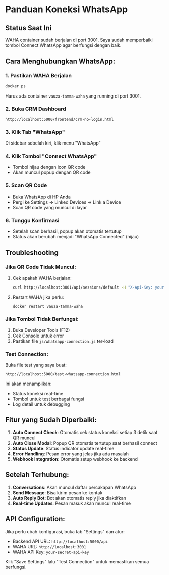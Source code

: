 # Panduan Koneksi WhatsApp

## Status Saat Ini
WAHA container sudah berjalan di port 3001. Saya sudah memperbaiki tombol Connect WhatsApp agar berfungsi dengan baik.

## Cara Menghubungkan WhatsApp:

### 1. Pastikan WAHA Berjalan
```bash
docker ps
```
Harus ada container `vauza-tamma-waha` yang running di port 3001.

### 2. Buka CRM Dashboard
```
http://localhost:5000/frontend/crm-no-login.html
```

### 3. Klik Tab "WhatsApp"
Di sidebar sebelah kiri, klik menu "WhatsApp"

### 4. Klik Tombol "Connect WhatsApp"
- Tombol hijau dengan icon QR code
- Akan muncul popup dengan QR code

### 5. Scan QR Code
- Buka WhatsApp di HP Anda
- Pergi ke Settings → Linked Devices → Link a Device
- Scan QR code yang muncul di layar

### 6. Tunggu Konfirmasi
- Setelah scan berhasil, popup akan otomatis tertutup
- Status akan berubah menjadi "WhatsApp Connected" (hijau)

## Troubleshooting

### Jika QR Code Tidak Muncul:
1. Cek apakah WAHA berjalan:
   ```bash
   curl http://localhost:3001/api/sessions/default -H "X-Api-Key: your-secret-api-key"
   ```

2. Restart WAHA jika perlu:
   ```bash
   docker restart vauza-tamma-waha
   ```

### Jika Tombol Tidak Berfungsi:
1. Buka Developer Tools (F12)
2. Cek Console untuk error
3. Pastikan file `js/whatsapp-connection.js` ter-load

### Test Connection:
Buka file test yang saya buat:
```
http://localhost:5000/test-whatsapp-connection.html
```

Ini akan menampilkan:
- Status koneksi real-time
- Tombol untuk test berbagai fungsi
- Log detail untuk debugging

## Fitur yang Sudah Diperbaiki:

1. **Auto Connect Check**: Otomatis cek status koneksi setiap 3 detik saat QR muncul
2. **Auto Close Modal**: Popup QR otomatis tertutup saat berhasil connect
3. **Status Update**: Status indicator update real-time
4. **Error Handling**: Pesan error yang jelas jika ada masalah
5. **Webhook Integration**: Otomatis setup webhook ke backend

## Setelah Terhubung:

1. **Conversations**: Akan muncul daftar percakapan WhatsApp
2. **Send Message**: Bisa kirim pesan ke kontak
3. **Auto Reply Bot**: Bot akan otomatis reply jika diaktifkan
4. **Real-time Updates**: Pesan masuk akan muncul real-time

## API Configuration:

Jika perlu ubah konfigurasi, buka tab "Settings" dan atur:
- Backend API URL: `http://localhost:5000/api`
- WAHA URL: `http://localhost:3001`
- WAHA API Key: `your-secret-api-key`

Klik "Save Settings" lalu "Test Connection" untuk memastikan semua berfungsi.